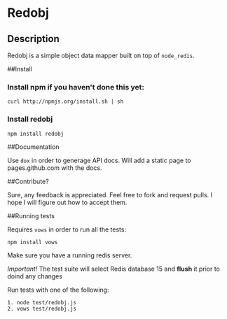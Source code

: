 # Redobj

## Description

Redobj is a simple object data mapper built on top of `node_redis`.

##Install
### Install npm if you haven't done this yet:
    curl http://npmjs.org/install.sh | sh

### Install redobj

    npm install redobj

##Documentation

Use `dox` in order to generage API docs. Will add a static page to pages.github.com with the docs.

##Contribute?

Sure, any feedback is appreciated. Feel free to fork and request pulls. I hope I will figure out how to accept them.

##Running tests

Requires `vows` in order to run all the tests:

    npm install vows

Make sure you have a running redis server.

*Important!* The test suite will select Redis database 15 and **flush** it prior to doind any changes

Run tests with one of the following:

    1. node test/redobj.js
    2. vows test/redobj.js


